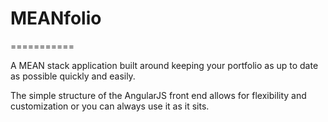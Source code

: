 # MEANfolio
===========

A MEAN stack application built around keeping your portfolio as up to date as possible quickly and easily.

The simple structure of the AngularJS front end allows for flexibility and customization or you can always use it as it sits. 
